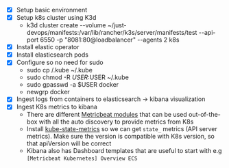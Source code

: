 - [x] Setup basic environment
- [x] Setup k8s cluster using K3d
  - k3d cluster create --volume ~/just-devops/manifests:/var/lib/rancher/k3s/server/manifests/test --api-port 6550 -p "8081:80@loadbalancer" --agents 2 k8s
- [x] Install elastic operator
- [x] Install elasticsearch pods
- [x] Configure so no need for sudo
  - sudo cp /.kube ~/.kube
  - sudo chmod -R $USER:$USER ~/.kube
  - sudo gpasswd -a $USER docker
  - newgrp docker
- [x] Ingest logs from containers to elasticsearch -> kibana visualization
- [x] Ingest K8s metrics to kibana
  - There are different [Metricbeat modules](https://www.elastic.co/guide/en/beats/metricbeat/current/metricbeat-module-kubernetes.html) that can be used out-of-the-box with all the auto discovery to provide metrics from K8s
  - Install [kube-state-metrics](https://github.com/kubernetes/kube-state-metrics/tree/v1.9.7) so we can get `state_` metrics (API server metrics). Make sure the version is compatible with K8s version, so that apiVersion will be correct
  - Kibana also has Dashboard templates that are useful to start with e.g `[Metricbeat Kubernetes] Overview ECS`


